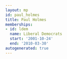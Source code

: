 ```yaml
---
layout: mp
id: paul_holmes
title: Paul Holmes
memberships:
- id: ldem
  name: Liberal Democrats
  start: '2001-10-24'
  end: '2010-03-30'
autogenerated: true
---
```

